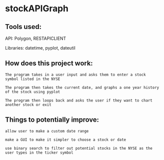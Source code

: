 # stockAPIGraph

## Tools used:

API: Polygon, RESTAPICLIENT

Libraries: datetime, pyplot, dateutil

## How does this project work:

	The program takes in a user input and asks them to enter a stock symbol listed in the NYSE

	The program then takes the current date, and graphs a one year history of the stock using pyplot

	The program then loops back and asks the user if they want to chart another stock or exit

## Things to potentially improve:

	allow user to make a custom date range

	make a GUI to make it simpler to choose a stock or date

	use binary search to filter out potential stocks in the NYSE as the user types in the ticker symbol
 	
